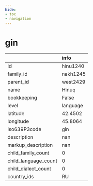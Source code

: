 ```yaml
---
hide:
- toc
- navigation
---
```

# gin
|                      | info     |
|:---------------------|:---------|
| id                   | hinu1240 |
| family_id            | nakh1245 |
| parent_id            | west2429 |
| name                 | Hinuq    |
| bookkeeping          | False    |
| level                | language |
| latitude             | 42.4502  |
| longitude            | 45.8064  |
| iso639P3code         | gin      |
| description          | nan      |
| markup_description   | nan      |
| child_family_count   | 0        |
| child_language_count | 0        |
| child_dialect_count  | 0        |
| country_ids          | RU       |